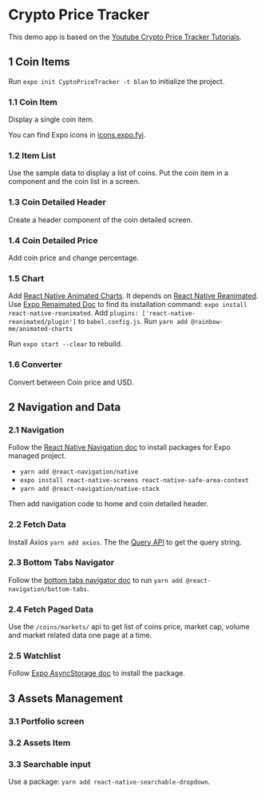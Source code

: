 # Crypto Price Tracker

This demo app is based on the [Youtube Crypto Price Tracker Tutorials](https://www.youtube.com/playlist?list=PLY3ncAV1dSVDcxSwME2axkJmu5lcJqW0t).

## 1 Coin Items

Run `expo init CyptoPriceTracker -t blan` to initialize the project.

### 1.1 Coin Item

Display a single coin item.

You can find Expo icons in [icons.expo.fyi](https://icons.expo.fyi/).

### 1.2 Item List

Use the sample data to display a list of coins. Put the coin item in a component and the coin list in a screen.

### 1.3 Coin Detailed Header

Create a header component of the coin detailed screen.

### 1.4 Coin Detailed Price

Add coin price and change percentage.

### 1.5 Chart

Add [React Native Animated Charts](https://github.com/rainbow-me/react-native-animated-charts). It depends on [React Native Reanimated](https://docs.swmansion.com/react-native-reanimated/). Use [Expo Renaimated Doc](https://docs.expo.dev/versions/latest/sdk/reanimated/) to find its installation command: `expo install react-native-reanimated`. Add `plugins: ['react-native-reanimated/plugin']` to `babel.config.js`. Run `yarn add @rainbow-me/animated-charts`

Run `expo start --clear` to rebuild.

### 1.6 Converter

Convert between Coin price and USD.

## 2 Navigation and Data

### 2.1 Navigation

Follow the [React Native Navigation doc](https://reactnavigation.org/docs/getting-started/) to install packages for Expo managed project.

- `yarn add @react-navigation/native`
- `expo install react-native-screens react-native-safe-area-context`
- `yarn add @react-navigation/native-stack`

Then add navigation code to home and coin detailed header.

### 2.2 Fetch Data

Install Axios `yarn add axios`. The the [Query API](https://www.coingecko.com/en/api/documentation) to get the query string.

### 2.3 Bottom Tabs Navigator

Follow the [bottom tabs navigator doc](https://reactnavigation.org/docs/bottom-tab-navigator/) to run `yarn add @react-navigation/bottom-tabs`.

### 2.4 Fetch Paged Data

Use the `/coins/markets/` api to get list of coins price, market cap, volume and market related data one page at a time.

### 2.5 Watchlist

Follow [Expo AsyncStorage doc](https://docs.expo.dev/versions/latest/sdk/async-storage/) to install the package.

## 3 Assets Management

### 3.1 Portfolio screen

### 3.2 Assets Item

### 3.3 Searchable input

Use a package: `yarn add react-native-searchable-dropdown`.
